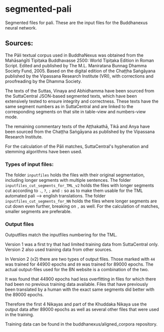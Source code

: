 # segmented-pali
Segmented files for pali. These are the input files for the Buddhanexus neural network.

## Sources:

The Pāli textual corpus used in BuddhaNexus was obtained from the Mahāsaṅgīti Tipiṭaka Buddhavasse 2500: World Tipiṭaka Edition in Roman Script. Edited and published by The M.L. Maniratana Bunnag Dhamma Society Fund, 2005. Based on the digital edition of the Chaṭṭha Saṅgāyana published by the Vipassana Research Institute (VRI), with corrections and proofreading by the Dhamma Society.

The texts of the Suttas, Vinaya and Abhidhamma have been sourced from the SuttaCentral JSON-based segmented texts, which have been extensively tested to ensure integrity and correctness. These texts have the same segment numbers as in SuttaCentral and are linked to the corresponding segments on that site in table-view and numbers-view mode.

The remaining commentary texts of the Aṭṭhakathā, Tikā and Anya have been sourced from the Chaṭṭha Saṅgāyana as published by the Vipassana Research Institute.

For the calculation of the Pāli matches, SuttaCentral's hyphenation and stemming algorithms have been used.

### Types of input files:

The folder `inputfiles` holds the files with their original segmentation, including longer segments with multiple sentences.
The folder `inputfiles_cut_segments_for_TML_v2` holds the files with longer segments cut according to `.`, `?`, `;` and `:` so as to make them usable for the TML automated pali --> english translations.
The folder `inputfiles_cut_segments_for_NN` holds the files where longer segments are cut down even further, breaking on `,` as well. For the calculation of matches, smaller segments are preferable.

### Output files

Outputfiles match the inputfiles numbering for the TML.

Version 1 was a first try that had limited training data from SuttaCentral only. Version 2 also used training data from other sources.

In Version 2 (v2) there are two types of output files. Those marked with `44` was trained for 44900 epochs and `89` was trained for 89000 epochs. The actual output-files used for the BN website is a combination of the two.

It was found that 44900 epochs had less overfitting in files for which there had been no previous training data available. Files that have previously been translated by a human with the exact same segments did better with the 89000 epochs.

Therefore the first 4 Nikayas and part of the Khuddaka Nikaya use the output data after 89000 epochs as well as several other files that were used in the training.

Training data can be found in the buddhanexus/aligned_corpora repository.


